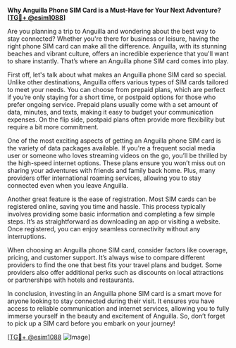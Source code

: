 **Why Anguilla Phone SIM Card is a Must-Have for Your Next Adventure? [[TG💪+ @esim1088](https://t.me/s/esim1088)]**

Are you planning a trip to Anguilla and wondering about the best way to stay connected? Whether you're there for business or leisure, having the right phone SIM card can make all the difference. Anguilla, with its stunning beaches and vibrant culture, offers an incredible experience that you'll want to share instantly. That’s where an Anguilla phone SIM card comes into play.

First off, let's talk about what makes an Anguilla phone SIM card so special. Unlike other destinations, Anguilla offers various types of SIM cards tailored to meet your needs. You can choose from prepaid plans, which are perfect if you’re only staying for a short time, or postpaid options for those who prefer ongoing service. Prepaid plans usually come with a set amount of data, minutes, and texts, making it easy to budget your communication expenses. On the flip side, postpaid plans often provide more flexibility but require a bit more commitment.

One of the most exciting aspects of getting an Anguilla phone SIM card is the variety of data packages available. If you're a frequent social media user or someone who loves streaming videos on the go, you’ll be thrilled by the high-speed internet options. These plans ensure you won’t miss out on sharing your adventures with friends and family back home. Plus, many providers offer international roaming services, allowing you to stay connected even when you leave Anguilla.

Another great feature is the ease of registration. Most SIM cards can be registered online, saving you time and hassle. This process typically involves providing some basic information and completing a few simple steps. It’s as straightforward as downloading an app or visiting a website. Once registered, you can enjoy seamless connectivity without any interruptions.

When choosing an Anguilla phone SIM card, consider factors like coverage, pricing, and customer support. It’s always wise to compare different providers to find the one that best fits your travel plans and budget. Some providers also offer additional perks such as discounts on local attractions or partnerships with hotels and restaurants.

In conclusion, investing in an Anguilla phone SIM card is a smart move for anyone looking to stay connected during their visit. It ensures you have access to reliable communication and internet services, allowing you to fully immerse yourself in the beauty and excitement of Anguilla. So, don’t forget to pick up a SIM card before you embark on your journey! 

[[TG💪+ @esim1088](https://t.me/s/esim1088) ![Image](https://i.postimg.cc/Y0z9fWf4/image.png)]